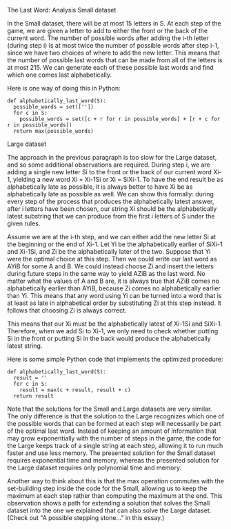 The Last Word: Analysis
Small dataset

In the Small dataset, there will be at most 15 letters in S.
 At each step of the game, we are given a letter to add to either the front or the back of the current word. 
 The number of possible words after adding the i-th letter (during step i) is at most twice the 
 number of possible words after step i-1, since we have two choices of 
 where to add the new letter. This means that the number of possible last words that can be made 
 from all of the letters is at most 215. 
 We can generate each of these possible last words and find which one comes last alphabetically.

Here is one way of doing this in Python:
```
def alphabetically_last_word(S):
  possible_words = set([''])
  for c in S:
    possible_words = set([c + r for r in possible_words] + [r + c for r in possible_words])
  return max(possible_words)
```
Large dataset

The approach in the previous paragraph is too slow for the Large dataset, and so some additional observations are required. During step i, we are adding a single new letter Si to the front or the back of our current word Xi-1, yielding a new word Xi = Xi-1Si or Xi = SiXi-1. To have the end result be as alphabetically late as possible, it is always better to have Xi be as alphabetically late as possible as well. We can show this formally: during every step of the process that produces the alphabetically latest answer, after i letters have been chosen, our string Xi should be the alphabetically latest substring that we can produce from the first i letters of S under the given rules.

Assume we are at the i-th step, and we can either add the new letter Si at the beginning or the end of Xi-1. Let Yi be the alphabetically earlier of SiXi-1 and Xi-1Si, and Zi be the alphabetically later of the two. Suppose that Yi were the optimal choice at this step. Then we could write our last word as AYiB for some A and B. We could instead choose Zi and insert the letters during future steps in the same way to yield AZiB as the last word. No matter what the values of A and B are, it is always true that AZiB comes no alphabetically earlier than AYiB, because Zi comes no alphabetically earlier than Yi. This means that any word using Yi can be turned into a word that is at least as late in alphabetical order by substituting Zi at this step instead. It follows that choosing Zi is always correct.

This means that our Xi must be the alphabetically latest of Xi-1Si and SiXi-1. Therefore, when we add Si to Xi-1, we only need to check whether putting Si in the front or putting Si in the back would produce the alphabetically latest string.

Here is some simple Python code that implements the optimized procedure:
```
def alphabetically_last_word(S):
  result = ''
  for c in S:
    result = max(c + result, result + c)
  return result
```
Note that the solutions for the Small and Large datasets are very similar. The only difference is that the solution to the Large recognizes which one of the possible words that can be formed at each step will necessarily be part of the optimal last word. Instead of keeping an amount of information that may grow exponentially with the number of steps in the game, the code for the Large keeps track of a single string at each step, allowing it to run much faster and use less memory. The presented solution for the Small dataset requires exponential time and memory, whereas the presented solution for the Large dataset requires only polynomial time and memory.

Another way to think about this is that the max operation commutes with the set-building step inside the code for the Small, allowing us to keep the maximum at each step rather than computing the maximum at the end. This observation shows a path for extending a solution that solves the Small dataset into the one we explained that can also solve the Large dataset. (Check out "A possible stepping stone..." in this essay.)
